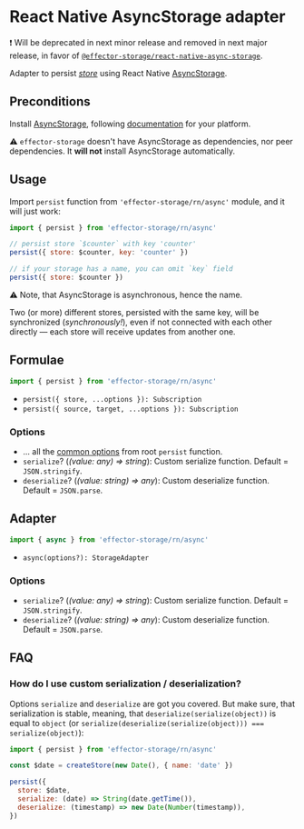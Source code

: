 # React Native AsyncStorage adapter

❗️ Will be deprecated in next minor release and removed in next major release, in favor of [`@effector-storage/react-native-async-storage`](https://github.com/yumauri/effector-storage-extras/tree/main/packages/react-native-async-storage).

Adapter to persist [_store_] using React Native [AsyncStorage].

## Preconditions

Install [AsyncStorage], following [documentation](https://react-native-async-storage.github.io/async-storage/docs/install) for your platform.

⚠️ `effector-storage` doesn't have AsyncStorage as dependencies, nor peer dependencies. It **will not** install AsyncStorage automatically.

## Usage

Import `persist` function from `'effector-storage/rn/async'` module, and it will just work:

```javascript
import { persist } from 'effector-storage/rn/async'

// persist store `$counter` with key 'counter'
persist({ store: $counter, key: 'counter' })

// if your storage has a name, you can omit `key` field
persist({ store: $counter })
```

⚠️ Note, that AsyncStorage is asynchronous, hence the name.

Two (or more) different stores, persisted with the same key, will be synchronized (_synchronously!_), even if not connected with each other directly — each store will receive updates from another one.

## Formulae

```javascript
import { persist } from 'effector-storage/rn/async'
```

- `persist({ store, ...options }): Subscription`
- `persist({ source, target, ...options }): Subscription`

### Options

- ... all the [common options](../../../README.md#options) from root `persist` function.
- `serialize`? (_(value: any) => string_): Custom serialize function. Default = `JSON.stringify`.
- `deserialize`? (_(value: string) => any_): Custom deserialize function. Default = `JSON.parse`.

## Adapter

```javascript
import { async } from 'effector-storage/rn/async'
```

- `async(options?): StorageAdapter`

### Options

- `serialize`? (_(value: any) => string_): Custom serialize function. Default = `JSON.stringify`.
- `deserialize`? (_(value: string) => any_): Custom deserialize function. Default = `JSON.parse`.

## FAQ

### How do I use custom serialization / deserialization?

Options `serialize` and `deserialize` are got you covered. But make sure, that serialization is stable, meaning, that `deserialize(serialize(object))` is equal to `object` (or `serialize(deserialize(serialize(object))) === serialize(object)`):

```javascript
import { persist } from 'effector-storage/rn/async'

const $date = createStore(new Date(), { name: 'date' })

persist({
  store: $date,
  serialize: (date) => String(date.getTime()),
  deserialize: (timestamp) => new Date(Number(timestamp)),
})
```

[asyncstorage]: https://react-native-async-storage.github.io/async-storage/
[_subscription_]: https://effector.dev/docs/glossary#subscription
[_store_]: https://effector.dev/docs/api/effector/store
